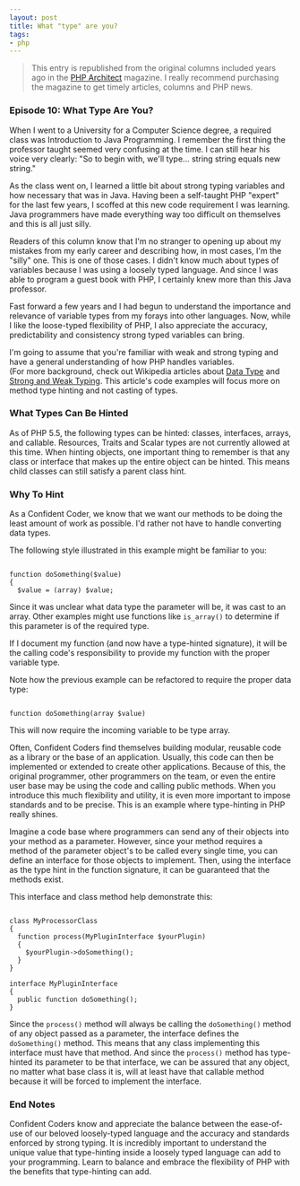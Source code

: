 ```yaml
---
layout: post
title: What "type" are you?
tags:
- php
---
```

> This entry is republished from the original columns included years ago in the [PHP Architect](http://phparch.com) magazine.  I really recommend purchasing the magazine to get timely articles, columns and PHP news.

### Episode 10: What Type Are You?

When I went to a University for a Computer Science degree, a required class was Introduction to Java Programming.  I remember the first thing the professor taught seemed very confusing at the time.  I can still hear his voice very clearly: "So to begin with, we'll type... string string equals new string."  

As the class went on, I learned a little bit about strong typing variables and how necessary that was in Java.  Having been a self-taught PHP "expert" for the last few years, I scoffed at this new code requirement I was learning.  Java programmers have made everything way too difficult on themselves and this is all just silly.

Readers of this column know that I'm no stranger to opening up about my mistakes from my early career and describing how, in most cases, I'm the "silly" one.  This is one of those cases.  I didn't know much about types of variables because I was using a loosely typed language.  And since I was able to program a guest book with PHP, I certainly knew more than this Java professor.

Fast forward a few years and I had begun to understand the importance and relevance of variable types from my forays into other languages.  Now, while I like the loose-typed flexibility of PHP, I also appreciate the accuracy, predictability and consistency strong typed variables can bring.  

I'm going to assume that you're familiar with weak and strong typing and have a general understanding of how PHP handles variables.  
(For more background, check out Wikipedia articles about [Data Type](http://en.wikipedia.org/wiki/Data_type) and [Strong and Weak Typing](http://en.wikipedia.org/wiki/Strong_and_weak_typing).  This article's code examples will focus more on method type hinting and not casting of types.

### What Types Can Be Hinted

As of PHP 5.5, the following types can be hinted: classes, interfaces, arrays, and callable.  Resources, Traits and Scalar types are not currently allowed at this time.  When hinting objects, one important thing to remember is that any class or interface that makes up the entire object can be hinted.  This means child classes can still satisfy a parent class hint.

### Why To Hint

As a Confident Coder, we know that we want our methods to be doing the least amount of work as possible.  I'd rather not have to handle converting data types.  

The following style illustrated in this example might be familiar to you:

```php?start_inline=1

function doSomething($value)
{
  $value = (array) $value;

```

Since it was unclear what data type the parameter will be, it was cast to an array.  Other examples might use functions like `is_array()` to determine if this parameter is of the required type.

If I document my function (and now have a type-hinted signature), it will be the calling code's responsibility to provide my function with the proper variable type.

Note how the previous example can be refactored to require the proper data type:

```php?start_inline=1

function doSomething(array $value)

```

This will now require the incoming variable to be type array.

Often, Confident Coders find themselves building modular, reusable code as a library or the base of an application.  Usually, this code can then be implemented or extended to create other applications.  Because of this, the original programmer, other programmers on the team, or even the entire user base may be using the code and calling public methods.  When you introduce this much flexibility and utility, it is even more important to impose standards and to be precise.  This is an example where type-hinting in PHP really shines.

Imagine a code base where programmers can send any of their objects into your method as a parameter.  However, since your method requires a method of the parameter object's to be called every single time, you can define an interface for those objects to implement.  Then, using the interface as the type hint in the function signature, it can be guaranteed that the methods exist.

This interface and class method help demonstrate this:

```php?start_inline=1

class MyProcessorClass
{
  function process(MyPluginInterface $yourPlugin)
  {
    $yourPlugin->doSomething();
  }
}

interface MyPluginInterface
{
  public function doSomething();
}

```

Since the `process()` method will always be calling the `doSomething()` method of any object passed as a parameter, the interface defines the `doSomething()` method.  This means that any class implementing this interface must have that method.  And since the `process()` method has type-hinted its parameter to be that interface, we can be assured that any object, no matter what base class it is, will at least have that callable method because it will be forced to implement the interface.

### End Notes

Confident Coders know and appreciate the balance between the ease-of-use of our beloved loosely-typed language and the accuracy and standards enforced by strong typing.  It is incredibly important to understand the unique value that type-hinting inside a loosely typed language can add to your programming.  Learn to balance and embrace the flexibility of PHP with the benefits that type-hinting can add.

